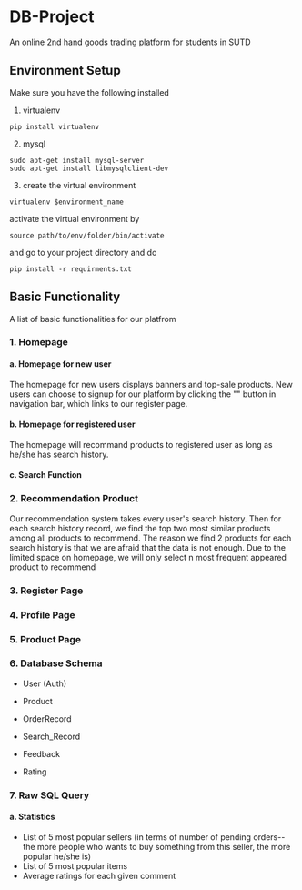 # DB-Project
An online 2nd hand goods trading platform for students in SUTD

## Environment Setup
Make sure you have the following installed
1. virtualenv
```
pip install virtualenv
```
2. mysql
```
sudo apt-get install mysql-server
sudo apt-get install libmysqlclient-dev
```
3. create the virtual environment
```
virtualenv $environment_name
```
activate the virtual environment by
```
source path/to/env/folder/bin/activate
```
and go to your project directory and do
```
pip install -r requirments.txt
```
## Basic Functionality
A list of basic functionalities for our platfrom

### 1. Homepage
#### a. Homepage for new user
The homepage for new users displays banners and top-sale products. New users can choose to signup for our platform by clicking the "" button in navigation bar, which links to our register page.

#### b. Homepage for registered user
The homepage will recommand products to registered user as long as he/she has search history. 

#### c. Search Function


### 2. Recommendation Product
Our recommendation system takes every user's search history. Then for each search history record, we find the top two most similar products among all products to recommend. The reason we find 2 products for each search history is that we are afraid that the data is not enough. Due to the limited space on homepage, we will only select n most frequent appeared product to recommend

### 3. Register Page

### 4. Profile Page

### 5. Product Page

### 6. Database Schema
* User (Auth)

* Product

* OrderRecord

* Search_Record

* Feedback

* Rating


### 7. Raw SQL Query
#### a. Statistics
*	List of 5 most popular sellers (in terms of number of pending orders--the more people who wants to buy something from this seller, the more popular he/she is) 
*	List of 5 most popular items
* Average ratings for each given comment





